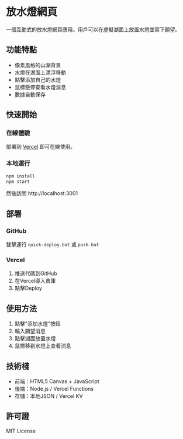 # 放水燈網頁

一個互動式的放水燈網頁應用。用戶可以在虛擬湖面上放置水燈並寫下願望。

## 功能特點

- 像素風格的山湖背景
- 水燈在湖面上漂浮移動
- 點擊添加自己的水燈
- 鼠標懸停查看水燈消息
- 數據自動保存

## 快速開始

### 在線體驗
部署到 [Vercel](https://vercel.com) 即可在線使用。

### 本地運行
```bash
npm install
npm start
```
然後訪問 http://localhost:3001

## 部署

### GitHub
雙擊運行 `quick-deploy.bat` 或 `push.bat`

### Vercel
1. 推送代碼到GitHub
2. 在Vercel導入倉庫
3. 點擊Deploy

## 使用方法

1. 點擊"添加水燈"按鈕
2. 輸入願望消息
3. 點擊湖面放置水燈
4. 鼠標移到水燈上查看消息

## 技術棧

- 前端：HTML5 Canvas + JavaScript
- 後端：Node.js / Vercel Functions
- 存儲：本地JSON / Vercel KV

## 許可證

MIT License
